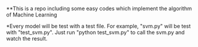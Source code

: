 **This is a repo including some easy codes which implement the algorithm of Machine Learning

*Every model will be test with a test file. For example, "svm.py" will be test with "test_svm.py". Just run "python test_svm.py" to call the svm.py and watch the result. 
